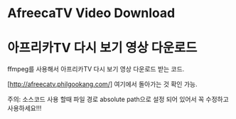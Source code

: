 # AfreecaTV Video Download
# 아프리카TV 다시 보기 영상 다운로드

ffmpeg를 사용해서 아프리카TV 다시 보기 영상 다운로드 받는 코드.

[http://afreecatv.philgookang.com/] 여기에서 돌아가는 것 확인 가능.

주의: 소스코드 사용 할때 파일 경로 absolute path으로 설정 되어 있어서 꼭 수정하고 사용하세요!!!
